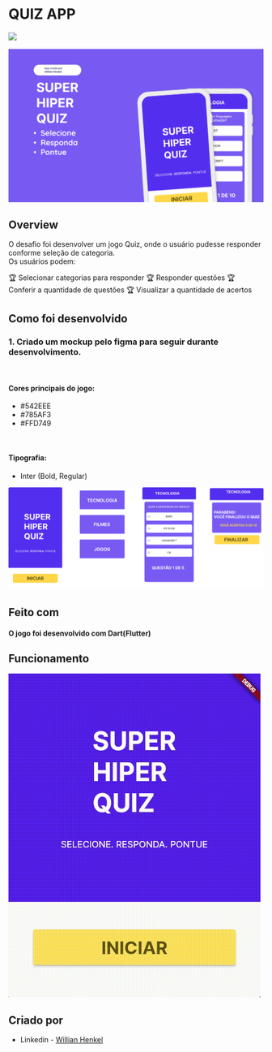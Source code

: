 # QUIZ APP

<img src="https://img.shields.io/static/v1?label=flutter&message=framework&color=green&style=for-the-badge&logo=FLUTTER"/>

![aps](./assets/Cover%20page1.png)

## Overview

O desafio foi desenvolver um jogo Quiz, onde o usuário pudesse responder conforme seleção de categoria.
<br/>
Os usuários podem:

:trophy: Selecionar categorias para responder
:trophy: Responder questões
:trophy: Conferir a quantidade de questões
:trophy: Visualizar a quantidade de acertos

## Como foi desenvolvido

### 1. Criado um mockup pelo figma para seguir durante desenvolvimento.

<br/>

#### Cores principais do jogo:

- #542EEE
- #785AF3
- #FFD749
<br/>

#### Tipografia:

- Inter (Bold, Regular)

![figma](./assets/figma.png)

## Feito com

#### O jogo foi desenvolvido com Dart(Flutter)

## Funcionamento


![visulizer](./assets/viz.gif)

## Criado por

- Linkedin - [Willian Henkel](https://www.linkedin.com/in/willian-henkel-b652b3205/)



